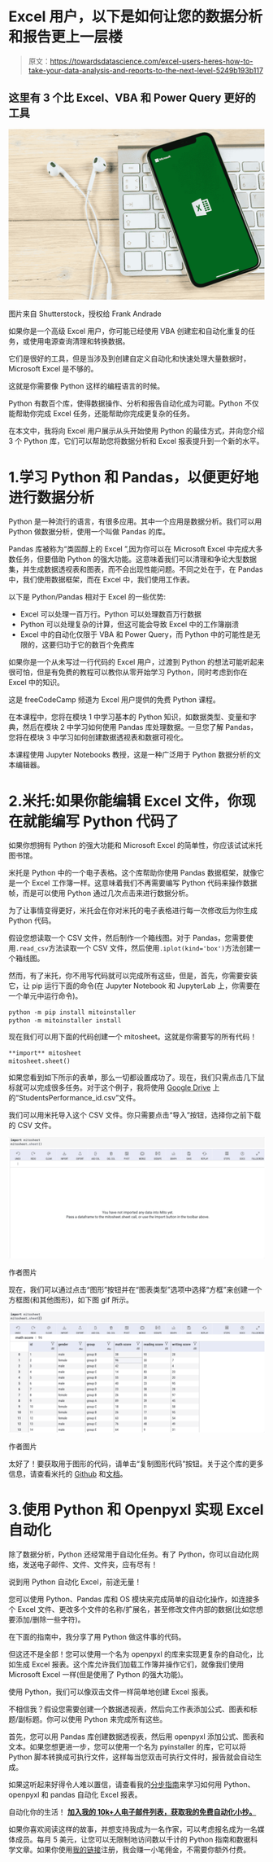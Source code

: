 # Excel 用户，以下是如何让您的数据分析和报告更上一层楼

> 原文：<https://towardsdatascience.com/excel-users-heres-how-to-take-your-data-analysis-and-reports-to-the-next-level-5249b193b117>

## 这里有 3 个比 Excel、VBA 和 Power Query 更好的工具

![](img/f8dd9775d7452985dbcc508d7db5f662.png)

图片来自 Shutterstock，授权给 Frank Andrade

如果你是一个高级 Excel 用户，你可能已经使用 VBA 创建宏和自动化重复的任务，或使用电源查询清理和转换数据。

它们是很好的工具，但是当涉及到创建自定义自动化和快速处理大量数据时，Microsoft Excel 是不够的。

这就是你需要像 Python 这样的编程语言的时候。

Python 有数百个库，使得数据操作、分析和报告自动化成为可能。Python 不仅能帮助你完成 Excel 任务，还能帮助你完成更复杂的任务。

在本文中，我将向 Excel 用户展示从头开始使用 Python 的最佳方式，并向您介绍 3 个 Python 库，它们可以帮助您将数据分析和 Excel 报表提升到一个新的水平。

# 1.学习 Python 和 Pandas，以便更好地进行数据分析

Python 是一种流行的语言，有很多应用。其中一个应用是数据分析。我们可以用 Python 做数据分析，使用一个叫做 Pandas 的库。

Pandas 库被称为“类固醇上的 Excel ”,因为你可以在 Microsoft Excel 中完成大多数任务，但要借助 Python 的强大功能。这意味着我们可以清理和争论大型数据集，并生成数据透视表和图表，而不会出现性能问题。不同之处在于，在 Pandas 中，我们使用数据框架，而在 Excel 中，我们使用工作表。

以下是 Python/Pandas 相对于 Excel 的一些优势:

*   Excel 可以处理一百万行。Python 可以处理数百万行数据
*   Python 可以处理复杂的计算，但这可能会导致 Excel 中的工作簿崩溃
*   Excel 中的自动化仅限于 VBA 和 Power Query，而 Python 中的可能性是无限的，这要归功于它的数百个免费库

如果你是一个从未写过一行代码的 Excel 用户，过渡到 Python 的想法可能听起来很可怕，但是有免费的教程可以教你从零开始学习 Python，同时考虑到你在 Excel 中的知识。

这是 freeCodeCamp 频道为 Excel 用户提供的免费 Python 课程。

在本课程中，您将在模块 1 中学习基本的 Python 知识，如数据类型、变量和字典，然后在模块 2 中学习如何使用 Pandas 库处理数据。一旦您了解 Pandas，您将在模块 3 中学习如何创建数据透视表和数据可视化。

本课程使用 Jupyter Notebooks 教授，这是一种广泛用于 Python 数据分析的文本编辑器。

# 2.米托:如果你能编辑 Excel 文件，你现在就能编写 Python 代码了

如果你想拥有 Python 的强大功能和 Microsoft Excel 的简单性，你应该试试米托图书馆。

米托是 Python 中的一个电子表格。这个库帮助你使用 Pandas 数据框架，就像它是一个 Excel 工作簿一样。这意味着我们不再需要编写 Python 代码来操作数据帧，而是可以使用 Python 通过几次点击来进行数据分析。

为了让事情变得更好，米托会在你对米托的电子表格进行每一次修改后为你生成 Python 代码。

假设您想读取一个 CSV 文件，然后制作一个箱线图。对于 Pandas，您需要使用`.read_csv`方法读取一个 CSV 文件，然后使用`.iplot(kind='box')`方法创建一个箱线图。

然而，有了米托，你不用写代码就可以完成所有这些，但是，首先，你需要安装它，让 pip 运行下面的命令(在 Jupyter Notebook 和 JupyterLab 上，你需要在一个单元中运行命令)。

```
python -m pip install mitoinstaller
python -m mitoinstaller install
```

现在我们可以用下面的代码创建一个 mitosheet。这就是你需要写的所有代码！

```
**import** mitosheet
mitosheet.sheet()
```

如果您看到如下所示的表单，那么一切都设置成功了。现在，我们只需点击几下鼠标就可以完成很多任务。对于这个例子，我将使用 [Google Drive](https://drive.google.com/drive/folders/1d3N4hs0dDEdEsUqI9J_MHaF5CdYIlSLM?usp=sharing) 上的“StudentsPerformance_id.csv”文件。

我们可以用米托导入这个 CSV 文件。你只需要点击“导入”按钮，选择你之前下载的 CSV 文件。

![](img/3d3638f595042642319f89e1f6a50bad.png)

作者图片

现在，我们可以通过点击“图形”按钮并在“图表类型”选项中选择“方框”来创建一个方框图(和其他图形)，如下图 gif 所示。

![](img/de0f7501118d4d0f85e5a9c5e61b7702.png)

作者图片

太好了！要获取用于图形的代码，请单击“复制图形代码”按钮。关于这个库的更多信息，请查看米托的 [Github](https://github.com/mito-ds/monorepo) 和[文档](https://docs.trymito.io/getting-started/installing-mito)。

# 3.使用 Python 和 Openpyxl 实现 Excel 自动化

除了数据分析，Python 还经常用于自动化任务。有了 Python，你可以自动化网络，发送电子邮件、文件、文件夹，应有尽有！

说到用 Python 自动化 Excel，前途无量！

您可以使用 Python、Pandas 库和 OS 模块来完成简单的自动化操作，如连接多个 Excel 文件、更改多个文件的名称/扩展名，甚至修改文件内部的数据(比如您想要添加/删除一些字符)。

在下面的指南中，我分享了用 Python 做这件事的代码。

[](/5-common-excel-tasks-simplified-with-python-feff966e73a4)  

但这还不是全部！您可以使用一个名为 openpyxl 的库来实现更复杂的自动化，比如生成 Excel 报表。这个库允许我们加载工作簿并操作它们，就像我们使用 Microsoft Excel 一样(但是使用了 Python 的强大功能)。

使用 Python，我们可以像双击文件一样简单地创建 Excel 报表。

不相信我？假设您需要创建一个数据透视表，然后向工作表添加公式、图表和标题/副标题。你可以使用 Python 来完成所有这些。

首先，您可以用 Pandas 库创建数据透视表，然后用 openpyxl 添加公式、图表和文本。如果您想更进一步，您可以使用一个名为 pyinstaller 的库，它可以将 Python 脚本转换成可执行文件，这样每当您双击可执行文件时，报告就会自动生成。

如果这听起来好得令人难以置信，请查看我的[分步指南](/a-simple-guide-to-automate-your-excel-reporting-with-python-9d35f143ef7)来学习如何用 Python、openpyxl 和 pandas 自动化 Excel 报表。

自动化你的生活！ [**加入我的 10k+人电子邮件列表，获取我的免费自动化小抄。**](https://frankandrade.ck.page/44559e1ae7)

如果你喜欢阅读这样的故事，并想支持我成为一名作家，可以考虑报名成为一名媒体成员。每月 5 美元，让您可以无限制地访问数以千计的 Python 指南和数据科学文章。如果你使用[我的链接](https://frank-andrade.medium.com/membership)注册，我会赚一小笔佣金，不需要你额外付费。

[](https://frank-andrade.medium.com/membership) 